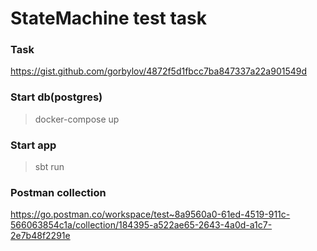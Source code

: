 # StateMachine test task

### Task
https://gist.github.com/gorbylov/4872f5d1fbcc7ba847337a22a901549d

### Start db(postgres)
>docker-compose up

### Start app
>sbt run

### Postman collection
https://go.postman.co/workspace/test~8a9560a0-61ed-4519-911c-566063854c1a/collection/184395-a522ae65-2643-4a0d-a1c7-2e7b48f2291e

